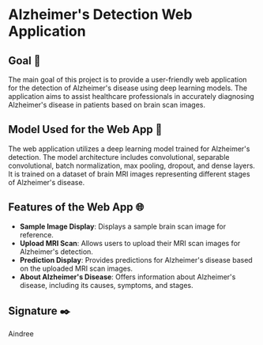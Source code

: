 # Alzheimer's Detection Web Application

## Goal 🎯
The main goal of this project is to provide a user-friendly web application for the detection of Alzheimer's disease using deep learning models. The application aims to assist healthcare professionals in accurately diagnosing Alzheimer's disease in patients based on brain scan images.

## Model Used for the Web App 🧮
The web application utilizes a deep learning model trained for Alzheimer's detection. The model architecture includes convolutional, separable convolutional, batch normalization, max pooling, dropout, and dense layers. It is trained on a dataset of brain MRI images representing different stages of Alzheimer's disease.

## Features of the Web App 🌐
- **Sample Image Display**: Displays a sample brain scan image for reference.
- **Upload MRI Scan**: Allows users to upload their MRI scan images for Alzheimer's detection.
- **Prediction Display**: Provides predictions for Alzheimer's disease based on the uploaded MRI scan images.
- **About Alzheimer's Disease**: Offers information about Alzheimer's disease, including its causes, symptoms, and stages.

## Signature ✒️
Aindree